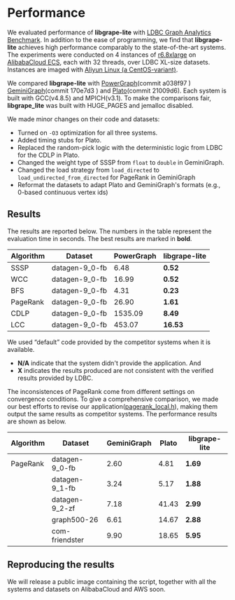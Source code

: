 # Performance

We evaluated performance of **libgrape-lite** with [LDBC Graph Analytics Benchmark](http://graphalytics.org/). In addition to the ease of programming, we find that **libgrape-lite** achieves high performance comparably to the state-of-the-art systems. The experiments were conducted on 4 instances of [r6.8xlarge](https://www.alibabacloud.com/help/doc-detail/25378.htm#d12e563) on [AlibabaCloud ECS](https://www.alibabacloud.com/product/ecs), each with 32 threads, over LDBC XL-size datasets. Instances are imaged with [Aliyun Linux (a CentOS-variant)](https://www.alibabacloud.com/help/doc-detail/111881.htm).

We compared **libgrape-lite** with [PowerGraph](https://github.com/jegonzal/PowerGraph)(commit a038f97
) [GeminiGraph](https://github.com/thu-pacman/GeminiGraph)(commit 170e7d3
) and [Plato](https://github.com/Tencent/plato)(commit 21009d6). Each system is built with GCC(v4.8.5) and MPICH(v3.1). To make the comparisons fair, **libgrape_lite** was built with HUGE_PAGES and jemalloc disabled.

We made minor changes on their code and datasets:
- Turned on `-O3` optimization for all three systems.
- Added timing stubs for Plato.
- Replaced the random-pick logic with the deterministic logic from LDBC for the CDLP in Plato.
- Changed the weight type of SSSP from `float` to `double` in GeminiGraph.
- Changed the load strategy from `load_directed` to `load_undirected_from_directed` for PageRank in GeminiGraph
- Reformat the datasets to adapt Plato and GeminiGraph's formats (e.g., 0-based continuous vertex ids)

## Results
The results are reported below. The numbers in the table represent the evaluation time in seconds. 
The best results are marked in **bold**.

| Algorithm |     Dataset    |      PowerGraph     |       libgrape-lite     |
|-----------|----------------|---------------------|-----------------------|
|    SSSP   | datagen-9_0-fb |        6.48         |    **0.52**           |
|    WCC    | datagen-9_0-fb |        16.99        |         **0.52**           |
|    BFS    | datagen-9_0-fb |        4.31         |        **0.23**           |
|  PageRank | datagen-9_0-fb |        26.90        |     **1.61**    |
|    CDLP   | datagen-9_0-fb |        1535.09      |    **8.49**    |
|    LCC    | datagen-9_0-fb |        453.07       |         **16.53**       |


We used “default” code provided by the competitor systems when it is available. 
- **N/A** indicate that the system didn't provide the application. And
- **X**  indicates the results produced are not consistent with the verified results provided by LDBC.

The inconsistences of PageRank come from different settings on convergence conditions. 
To give a comprehensive comparison, we made our best efforts to revise our application([pagerank_local.h](examples/analytical_apps/pagerank/pagerank_local.h)), making them output the same results as competitor systems.
The performance results are shown as below. 

| Algorithm |     Dataset    |     GeminiGraph     |        Plato        | libgrape-lite   |
|-----------|----------------|---------------------|---------------------|---------------------|
|  PageRank | datagen-9_0-fb |        2.60         |        4.81         |      **1.69**       |
|           | datagen-9_1-fb |        3.24         |        5.17         |      **1.88**       |
|           | datagen-9_2-zf |        7.18         |        41.43        |      **2.99**       |
|           | graph500-26    |        6.61         |        14.67        |      **2.88**       |
|           | com-friendster |        9.90         |        18.65        |      **5.95**       |


## Reproducing the results

We will release a public image containing the script, together with all the systems and datasets on AlibabaCloud and AWS soon.
